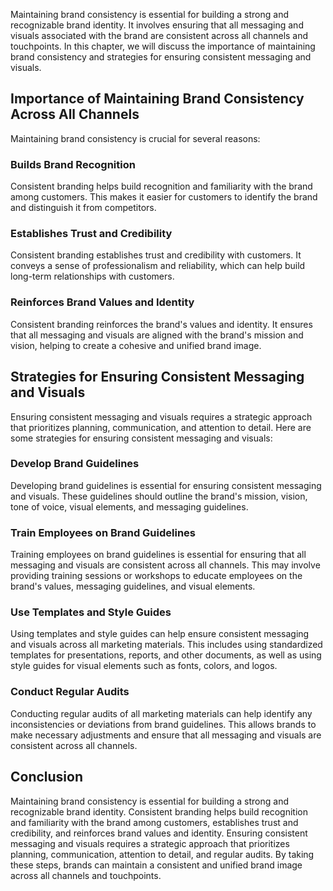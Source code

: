 
Maintaining brand consistency is essential for building a strong and recognizable brand identity. It involves ensuring that all messaging and visuals associated with the brand are consistent across all channels and touchpoints. In this chapter, we will discuss the importance of maintaining brand consistency and strategies for ensuring consistent messaging and visuals.

Importance of Maintaining Brand Consistency Across All Channels
---------------------------------------------------------------

Maintaining brand consistency is crucial for several reasons:

### Builds Brand Recognition

Consistent branding helps build recognition and familiarity with the brand among customers. This makes it easier for customers to identify the brand and distinguish it from competitors.

### Establishes Trust and Credibility

Consistent branding establishes trust and credibility with customers. It conveys a sense of professionalism and reliability, which can help build long-term relationships with customers.

### Reinforces Brand Values and Identity

Consistent branding reinforces the brand's values and identity. It ensures that all messaging and visuals are aligned with the brand's mission and vision, helping to create a cohesive and unified brand image.

Strategies for Ensuring Consistent Messaging and Visuals
--------------------------------------------------------

Ensuring consistent messaging and visuals requires a strategic approach that prioritizes planning, communication, and attention to detail. Here are some strategies for ensuring consistent messaging and visuals:

### Develop Brand Guidelines

Developing brand guidelines is essential for ensuring consistent messaging and visuals. These guidelines should outline the brand's mission, vision, tone of voice, visual elements, and messaging guidelines.

### Train Employees on Brand Guidelines

Training employees on brand guidelines is essential for ensuring that all messaging and visuals are consistent across all channels. This may involve providing training sessions or workshops to educate employees on the brand's values, messaging guidelines, and visual elements.

### Use Templates and Style Guides

Using templates and style guides can help ensure consistent messaging and visuals across all marketing materials. This includes using standardized templates for presentations, reports, and other documents, as well as using style guides for visual elements such as fonts, colors, and logos.

### Conduct Regular Audits

Conducting regular audits of all marketing materials can help identify any inconsistencies or deviations from brand guidelines. This allows brands to make necessary adjustments and ensure that all messaging and visuals are consistent across all channels.

Conclusion
----------

Maintaining brand consistency is essential for building a strong and recognizable brand identity. Consistent branding helps build recognition and familiarity with the brand among customers, establishes trust and credibility, and reinforces brand values and identity. Ensuring consistent messaging and visuals requires a strategic approach that prioritizes planning, communication, attention to detail, and regular audits. By taking these steps, brands can maintain a consistent and unified brand image across all channels and touchpoints.
